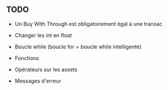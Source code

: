 ## TODO
- Un Buy With Through est obligatoirement égal à une transac

- Changer les int en float

- Boucle while (boucle for = boucle while intelligente)

- Fonctions

- Opérateurs sur les assets

- Messages d'erreur 